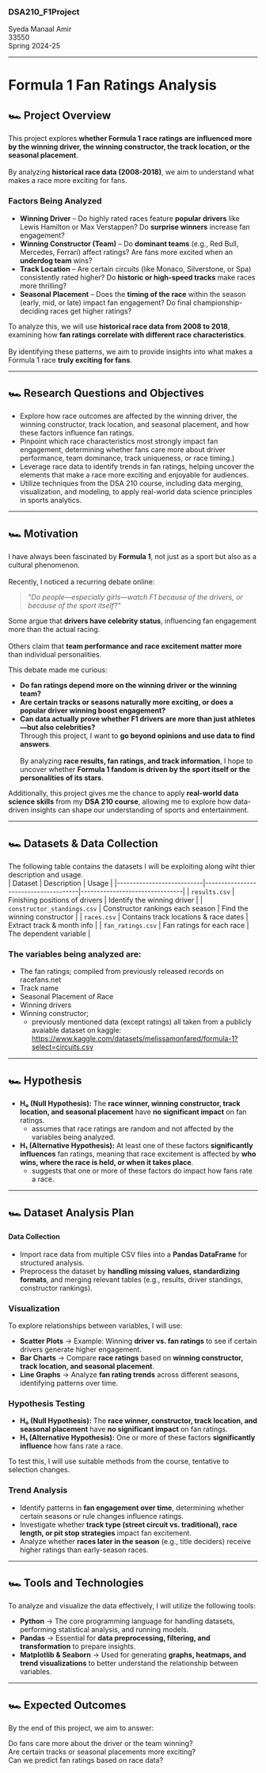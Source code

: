 ### DSA210_F1Project  
Syeda Manaal Amir  
33550   
Spring 2024-25  

__________________________________________________________________________________________________________________________________________________________________________________
# Formula 1 Fan Ratings Analysis 


## 🏎️ Project Overview 

This project explores **whether Formula 1 race ratings are influenced more by the winning driver, the winning constructor, the track location, or the seasonal placement**.<br>  
By analyzing **historical race data (2008-2018)**, we aim to understand what makes a race more exciting for fans.  

### **Factors Being Analyzed**  
- **Winning Driver** – Do highly rated races feature **popular drivers** like Lewis Hamilton or Max Verstappen? Do **surprise winners** increase fan engagement?  
- **Winning Constructor (Team)** – Do **dominant teams** (e.g., Red Bull, Mercedes, Ferrari) affect ratings? Are fans more excited when an **underdog team** wins?  
- **Track Location** – Are certain circuits (like Monaco, Silverstone, or Spa) consistently rated higher? Do **historic or high-speed tracks** make races more thrilling?  
- **Seasonal Placement** – Does the **timing of the race** within the season (early, mid, or late) impact fan engagement? Do final championship-deciding races get higher ratings?  

To analyze this, we will use **historical race data from 2008 to 2018**, examining how **fan ratings correlate with different race characteristics**.<br>  
By identifying these patterns, we aim to provide insights into what makes a Formula 1 race **truly exciting for fans**.  

__________________________________________________________________________________________________________________________________________________________________________________  


## 🏎️ Research Questions and Objectives 
- Explore how race outcomes are affected by the winning driver, the winning constructor, track location, and seasonal placement, and how these factors influence fan ratings.<br>
- Pinpoint which race characteristics most strongly impact fan engagement, determining whether fans care more about driver performance, team dominance, track uniqueness, or race timing.)<br>
- Leverage race data to identify trends in fan ratings, helping uncover the elements that make a race more exciting and enjoyable for audiences.<br>
- Utilize techniques from the DSA 210 course, including data merging, visualization, and modeling, to apply real-world data science principles in sports analytics.<br>
  
__________________________________________________________________________________________________________________________________________________________________________________  

## 🏎️ Motivation 
I have always been fascinated by **Formula 1**, not just as a sport but also as a cultural phenomenon.<br>  
Recently, I noticed a recurring debate online:  

> *"Do people—especially girls—watch F1 because of the drivers, or because of the sport itself?"*  

Some argue that **drivers have celebrity status**, influencing fan engagement more than the actual racing.<br>  
Others claim that **team performance and race excitement matter more** than individual personalities.<br>  

This debate made me curious:  
- **Do fan ratings depend more on the winning driver or the winning team?**  
- **Are certain tracks or seasons naturally more exciting, or does a popular driver winning boost engagement?**  
- **Can data actually prove whether F1 drivers are more than just athletes—but also celebrities?**  
Through this project, I want to **go beyond opinions and use data to find answers**.<br>  
By analyzing **race results, fan ratings, and track information**, I hope to uncover whether **Formula 1 fandom is driven by the sport itself or the personalities of its stars**.<br>  

Additionally, this project gives me the chance to apply **real-world data science skills** from my **DSA 210 course**, allowing me to explore how data-driven insights can shape our understanding of sports and entertainment.  

__________________________________________________________________________________________________________________________________________________________________________________  


## 🏎️ Datasets & Data Collection 
The following table contains the datasets I will be exploiting along wiht thier description and usage.  
| Dataset                   | Description                          | Usage                          |
|---------------------------|--------------------------------------|--------------------------------|
| `results.csv`             | Finishing positions of drivers      | Identify the winning driver   |
| `constructor_standings.csv` | Constructor rankings each season  | Find the winning constructor  |
| `races.csv`              | Contains track locations & race dates | Extract track & month info    |
| `fan_ratings.csv`        | Fan ratings for each race           | The dependent variable        |

### The variables being analyzed are:
- The fan ratings; compiled from previously released records on racefans.net  
- Track name  
- Seasonal Placement of Race  
- Winning drivers  
- Winning constructor;  
  - previously mentioned data (except ratings) all taken from a publicly avaiable dataset on kaggle: https://www.kaggle.com/datasets/melissamonfared/formula-1?select=circuits.csv <br>

__________________________________________________________________________________________________________________________________________________________________________________  

## 🏎️ Hypothesis  

- **H₀ (Null Hypothesis):** The **race winner, winning constructor, track location, and seasonal placement** have **no significant impact** on fan ratings.  
    - assumes that race ratings are random and not affected by the variables being analyzed.  
- **H₁ (Alternative Hypothesis):** At least one of these factors **significantly influences** fan ratings, meaning that race excitement is affected by **who wins, where the race is held, or when it takes place**.  
    - suggests that one or more of these factors do impact how fans rate a race.  

__________________________________________________________________________________________________________________________________________________________________________________  

## 🏎️ Dataset Analysis Plan 
#### Data Collection  

- Import race data from multiple CSV files into a **Pandas DataFrame** for structured analysis.  
- Preprocess the dataset by **handling missing values, standardizing formats**, and merging relevant tables (e.g., results, driver standings, constructor rankings).  
 

### Visualization  

To explore relationships between variables, I will use:  

- **Scatter Plots** → Example: Winning **driver vs. fan ratings** to see if certain drivers generate higher engagement.  
- **Bar Charts** → Compare **race ratings** based on **winning constructor, track location, and seasonal placement**.  
- **Line Graphs** → Analyze **fan rating trends** across different seasons, identifying patterns over time.  


### Hypothesis Testing  

- **H₀ (Null Hypothesis):** The **race winner, constructor, track location, and seasonal placement** have **no significant impact** on fan ratings.  
- **H₁ (Alternative Hypothesis):** One or more of these factors **significantly influence** how fans rate a race.  

To test this, I will use suitable methods from the course, tentative to selection changes.  
 

### Trend Analysis  

- Identify patterns in **fan engagement over time**, determining whether certain seasons or rule changes influence ratings.  
- Investigate whether **track type (street circuit vs. traditional), race length, or pit stop strategies** impact fan excitement.  
- Analyze whether **races later in the season** (e.g., title deciders) receive higher ratings than early-season races.  

__________________________________________________________________________________________________________________________________________________________________________________  

## 🏎️ Tools and Technologies  

To analyze and visualize the data effectively, I will utilize the following tools:  

- **Python** → The core programming language for handling datasets, performing statistical analysis, and running models.  
- **Pandas** → Essential for **data preprocessing, filtering, and transformation** to prepare insights.  
- **Matplotlib & Seaborn** → Used for generating **graphs, heatmaps, and trend visualizations** to better understand the relationship between variables.  

__________________________________________________________________________________________________________________________________________________________________________________  

## 🏎️ Expected Outcomes  
By the end of this project, we aim to answer:<br>

Do fans care more about the driver or the team winning?<br>
Are certain tracks or seasonal placements more exciting?<br>
Can we predict fan ratings based on race data?<br>
